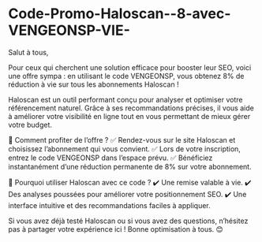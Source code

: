 # Code-Promo-Haloscan--8-avec-VENGEONSP-VIE-

Salut à tous,

Pour ceux qui cherchent une solution efficace pour booster leur SEO, voici une offre sympa : en utilisant le code VENGEONSP, vous obtenez 8% de réduction à vie sur tous les abonnements Haloscan !

Haloscan est un outil performant conçu pour analyser et optimiser votre référencement naturel. Grâce à ses recommandations précises, il vous aide à améliorer votre visibilité en ligne tout en vous permettant de mieux gérer votre budget.

🔹 Comment profiter de l’offre ?
✅ Rendez-vous sur le site Haloscan et choisissez l’abonnement qui vous convient.
✅ Lors de votre inscription, entrez le code VENGEONSP dans l’espace prévu.
✅ Bénéficiez instantanément d’une réduction permanente de 8% sur votre abonnement.

🚀 Pourquoi utiliser Haloscan avec ce code ?
✔️ Une remise valable à vie.
✔️ Des analyses poussées pour améliorer votre positionnement SEO.
✔️ Une interface intuitive et des recommandations faciles à appliquer.

Si vous avez déjà testé Haloscan ou si vous avez des questions, n’hésitez pas à partager votre expérience ici ! Bonne optimisation à tous. 😊
